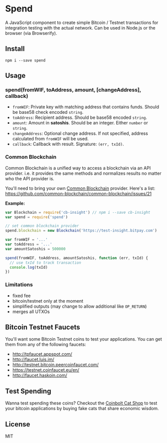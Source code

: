 Spend
=====

A JavaScript component to create simple Bitcoin / Testnet transactions for integration testing with
the actual network. Can be used in Node.js or the browser (via Browserify).


Install
-------

    npm i --save spend


Usage
-----

### spend(fromWIF, toAddress, amount, [changeAddress], callback)

- `fromWIF`: Private key with matching address that contains funds. Should be base58 check encoded `string`.
- `toAddress`: Recipient address. Should be base58 encoded `string`.
- `amount`: Amount in **satoshis**. Should be an integer. Either `number` or `string`.
- `changeAddress`: Optional change address. If not specified, address calculated from `fromWIF` will be used.
- `callback`: Callback with result. Signature: `(err, txId)`.


### Common Blockchain

Common Blockchain is a unified way to access a blockchain via an API provider. i.e. it provides the same methods and
normalizes results no matter who the API provider is.

You'll need to bring your own [Common Blockchain](https://github.com/common-blockchain/common-blockchain) provider.
Here's a list: https://github.com/common-blockchain/common-blockchain/issues/21


**Example:**

```js
var Blockchain = require('cb-insight') // npm i --save cb-insight
var spend = require('spend')

// set common blockchain provider
spend.blockchain = new Blockchain('https://test-insight.bitpay.com')

var fromWIF = '...'
var toAddress = '...'
var amountSatoshis = 500000

spend(fromWIF, toAddress, amountSatoshis, function (err, txId) {
  // use txId to track transaction
  console.log(txId)
})
```

### Limitations

- fixed fee
- bitcoin/testnet only at the moment
- simplified outputs (may change to allow additional like `OP_RETURN`)
- merges all UTXOs


Bitcoin Testnet Faucets
-----------------------

You'll want some Bitcoin Testnet coins to test your applications. You can get them from any
of the following faucets:

- http://tpfaucet.appspot.com/
- http://faucet.luis.im/
- http://testnet.bitcoin.peercoinfaucet.com/
- https://testnet.coinfaucet.eu/en/
- http://faucet.haskoin.com/


Test Spending
-------------

Wanna test spending these coins? Checkout the [Coinbolt Cat Shop](https://www.coinbolt.com/catshop/) to
test your bitcoin applications by buying fake cats that share economic wisdom.


License
-------

MIT

